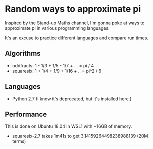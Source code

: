 # Random ways to approximate pi

Inspired by the Stand-up Maths channel, I'm gonna poke at ways to approximate
pi in various programming languages.

It's an excuse to practice different languages and compare run times.

## Algorithms

 - oddfracts: 1 - 1/3 + 1/5 - 1/7 + ... = pi / 4
 - squaresix: 1 + 1/4 + 1/9 + 1/16 + .. = pi^2 / 6

## Languages

 - Python 2.7 (I know it's deprecated, but it's installed here.)

## Performance

This is done on Ubuntu 18.04 in WSL1 with ~16GB of memory.

 - squaresix-2.7 takes 1m41s to get 3.14159264498238988139 (20M terms)
